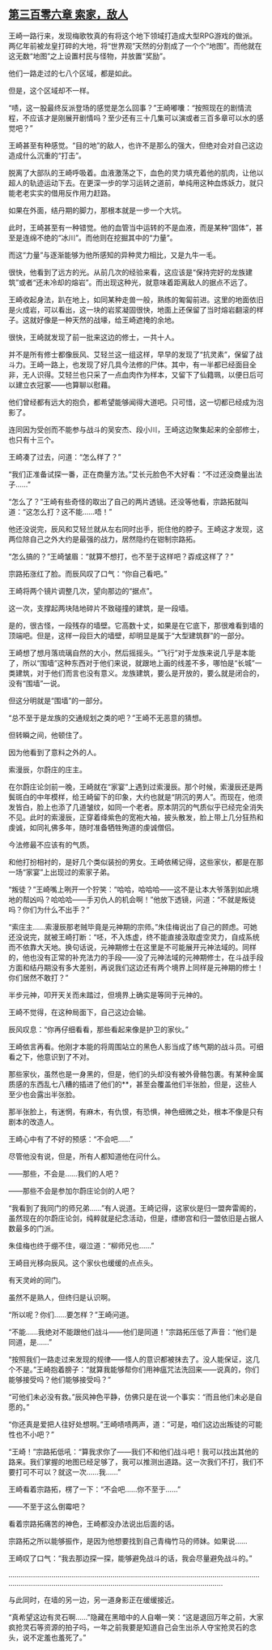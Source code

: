 ## [第三百零六章 索家，敌人](https://www.xxbiquge.com/11_11207/9186084.html)


  王崎一路行来，发现梅歌牧真的有将这个地下领域打造成大型RPG游戏的做派。两亿年前被龙皇打碎的大地，将“世界观”天然的分割成了一个个“地图”。而他就在这无数“地图”之上设置村民与怪物，并放置“奖励”。

  他们一路走过的七八个区域，都是如此。

  但是，这个区域却不一样。

  “啧，这一股最终反派登场的感觉是怎么回事？”王崎嘟囔：“按照现在的剧情流程，不应该才是刚展开剧情吗？至少还有三十几集可以演或者三百多章可以水的感觉吧？”

  王崎甚至有种感觉。“目的地”的敌人，也许不是那么的强大，但绝对会对自己这边造成什么沉重的“打击”。

  脱离了大部队的王崎呼吸着。血液激荡之下，血色的灵力填充着他的肌肉，让他以超人的轨迹运动下去。在更深一步的学习运转之道前，单纯用这种血炼妖力，就只能老老实实的借用反作用力赶路。

  如果在外面，结丹期的脚力，那根本就是一步一个大坑。

  此时，王崎甚至有一种错觉。他的血管当中运转的不是血液，而是某种“固体”，甚至是连绵不绝的“冰川”。而他则在挖掘其中的“力量”。

  而这“力量”与逐渐能够为他所感知的异种灵力相比，又是九牛一毛。

  很快，他看到了远方的光。从前几次的经验来看，这应该是“保持完好的龙族建筑”或者“还未冷却的熔岩”。而出现这种光，就意味着距离敌人的据点不远了。

  王崎收起身法，趴在地上，如同某种走兽一般，熟练的匍匐前进。这里的地面依旧是火成岩，可以看出，这一块的岩浆凝固很快，地面上还保留了当时熔岩翻滚的样子。这就好像是一种天然的战壕，给王崎遮掩的余地。

  很快，王崎就发现了前一批来这边的修士，一共十人。

  并不是所有修士都像辰风、艾轻兰这一组这样，早早的发现了“抗灵素”，保留了战斗力。王崎一路上，也发现了好几具今法修的尸体。其中，有一半都已经面目全非，无人识得。艾轻兰也只采了一点血肉作为样本，又留下了仙籍珮，以便日后可以建立衣冠冢——也算聊以慰藉。

  他们曾经都有远大的抱负，都希望能够闻得大道吧。只可惜，这一切都已经成为泡影了。

  连同因为受创而不能参与战斗的吴安杰、段小川，王崎这边聚集起来的全部修士，也只有十三个。

  王崎凑了过去，问道：“怎么样了？”

  “我们正准备试探一番，正在商量方法。”艾长元脸色不大好看：“不过还没商量出法子……”

  “怎么了？”王崎有些奇怪的取出了自己的两片透镜。还没等他看，宗路拓就叫道：“这怎么打？这不能……唔！”

  他还没说完，辰风和艾轻兰就从左右同时出手，扼住他的脖子。王崎这才发现，这两位除自己之外大约是最强的战力，居然隐约在钳制宗路拓。

  “怎么搞的？”王崎皱眉：“就算不想打，也不至于这样吧？孬成这样了？”

  宗路拓涨红了脸。而辰风叹了口气：“你自己看吧。”

  王崎将两个镜片调整几次，望向那边的“据点”。

  这一次，支撑起两块陆地碎片不致碰撞的建筑，是一段墙。

  是的，很古怪，一段残存的墙壁。它高数十丈，如果是在它底下，那很难看到墙的顶端吧。但是，这样一段巨大的墙壁，却明显是属于“大型建筑群”的一部分。

  王崎想了想月落琉璃自然的大小，然后摇摇头。“飞行”对于龙族来说几乎是本能了，所以“围墙”这种东西对于他们来说，就跟地上画的线差不多，哪怕是“长城”一类建筑，对于他们而言也没有意义。龙族建筑，要么是开放的，要么就是闭合的，没有“围墙”一说。

  但这分明就是“围墙”的一部分。

  “总不至于是龙族的交通规划之类的吧？”王崎不无恶意的猜想。

  但转瞬之间，他顿住了。

  因为他看到了意料之外的人。

  索漫辰，尔蔚庄的庄主。

  在尔蔚庄论剑前一晚，王崎就在“家宴”上遇到过索漫辰。那个时候，索漫辰还是两鬓斑白的中年模样，给王崎留下的印象，大约也就是“阴沉的男人”。而现在，他须发皆白，脸上也添了几道皱纹，如同一个老者。原本阴沉的气质似乎已经完全消失不见。此时的索漫辰，正穿着绛紫色的宽袍大袖，披头散发，脸上带上几分狂热和虔诚，如同礼佛多年，随时准备牺牲殉道的虔诚僧侣。

  今法修最不应该有的气质。

  和他打扮相衬的，是好几个类似装扮的男女。王崎依稀记得，这些家伙，都是在那一场“家宴”上出现过的索家子弟。

  “叛徒？”王崎嘴上咧开一个狞笑：“哈哈，哈哈哈——这不是让本大爷落到如此境地的帮凶吗？哈哈哈——手刃仇人的机会啊！”他放下透镜，问道：“不就是叛徒吗？你们为什么不出手？”

  “索庄主……索漫辰那老贼毕竟是元神期的宗师。”朱佳梅说出了自己的顾虑。可她还没说完，就被王崎打断：“呸，不入炼虚，终不能直接汲取虚空灵力，自成系统而不依靠大天地。换句话说，元神期修士在这里是不可能展开元神法域的。同样的，他也没有正常的补充法力的手段——没了元神法域的元神期修士，在斗战手段方面和结丹期没有多大差别，再说我们这边还有两个境界上同样是元神期的修士！你们居然不敢打？”

  半步元神，叩开天关而未踏过，但境界上确实是等同于元神的。

  王崎不觉得，在这种局面下，自己这边会输。

  辰风叹息：“你再仔细看看，那些看起来像是护卫的家伙。”

  王崎依言再看。他刚才本能的将周围站立的黑色人影当成了练气期的战斗员。可细看之下，他意识到了不对。

  那些家伙，虽然也是一身黑的，但是，他们的头却没有被外骨骼包裹。有某种金属质感的东西乱七八糟的插进了他们的**，甚至会覆盖他们半张脸，但是，这些人至少也会露出半张脸。

  那半张脸上，有迷惘，有麻木，有仇恨，有恐惧，神色细微之处，根本不像是只有剧本的改造人。

  王崎心中有了不好的预感：“不会吧……”

  尽管他没有说，但是，所有人都知道他在问什么。

  ——那些，不会是……我们的人吧？

  ——那些不会是参加尔蔚庄论剑的人吧？

  “我看到了我同门的师兄弟……”有人说道。王崎记得，这家伙是归一盟奔雷阁的，虽然现在的尔蔚庄论剑，纯粹就是纪念活动，但是，缥缈宫和归一盟依旧是占据人数最多的门派。

  朱佳梅也终于绷不住，啜泣道：“柳师兄也……”

  王崎目光移向辰风。这个家伙也缓缓的点点头。

  有天灵岭的同门。

  虽然不是熟人，但终归是认识啊。

  “所以呢？你们……要怎样？”王崎问道。

  “不能……我绝对不能跟他们战斗——他们是同道！”宗路拓压低了声音：“他们是同道，是……”

  “按照我们一路走过来发现的规律——怪人的意识都被抹去了。没人能保证，这几个不是。”王崎抱着膀子：“就算我能够帮你们用神瘟咒法洗回来——说真的，你们能够接受吗？他们能够接受吗？”

  “可他们未必没有救。”辰风神色平静，仿佛只是在说一个事实：“而且他们未必是自愿的。”

  “你还真是爱把人往好处想啊。”王崎啧啧两声，道：“可是，咱们这边出叛徒的可能性也不小吧？”

  “王崎！”宗路拓低吼：“算我求你了——我们不和他们战斗吧！我可以找出其他的路来。我们掌握的地图已经足够了，我可以推测出道路。这一次我们不打，我们不要打可不可以？就这一次……我……”

  王崎看着宗路拓，楞了一下：“不会吧……你不至于……”

  ——不至于这么倒霉吧？

  看着宗路拓痛苦的神色，王崎都没办法说出后面的话。

  宗路拓之所以能够振作，是因为他想要找到自己青梅竹马的师妹。如果说……

  王崎叹了口气：“我去那边探一探，能够避免战斗的话，我会尽量避免战斗的。”

  …………………………………………………………………………………………………………………………………………………………………………………………………………

  与此同时，在墙的另一边，另一道身影正在缓缓接近。

  “真希望这边有灵石啊……”隐藏在黑暗中的人自嘲一笑：“这是退回万年之前，大家疯抢灵石等资源的拍子吗，一年之前我要是知道自己会生出杀人夺宝抢灵石的念头，说不定羞也羞死了。”
